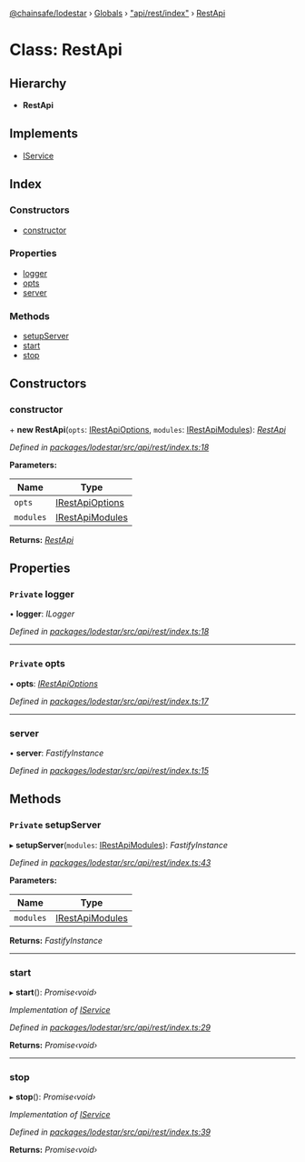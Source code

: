 [@chainsafe/lodestar](../README.md) › [Globals](../globals.md) › ["api/rest/index"](../modules/_api_rest_index_.md) › [RestApi](_api_rest_index_.restapi.md)

# Class: RestApi

## Hierarchy

* **RestApi**

## Implements

* [IService](../interfaces/_node_nodejs_.iservice.md)

## Index

### Constructors

* [constructor](_api_rest_index_.restapi.md#constructor)

### Properties

* [logger](_api_rest_index_.restapi.md#private-logger)
* [opts](_api_rest_index_.restapi.md#private-opts)
* [server](_api_rest_index_.restapi.md#server)

### Methods

* [setupServer](_api_rest_index_.restapi.md#private-setupserver)
* [start](_api_rest_index_.restapi.md#start)
* [stop](_api_rest_index_.restapi.md#stop)

## Constructors

###  constructor

\+ **new RestApi**(`opts`: [IRestApiOptions](../interfaces/_api_rest_options_.irestapioptions.md), `modules`: [IRestApiModules](../interfaces/_api_rest_interface_.irestapimodules.md)): *[RestApi](_api_rest_index_.restapi.md)*

*Defined in [packages/lodestar/src/api/rest/index.ts:18](https://github.com/ChainSafe/lodestar/blob/ee6564a3a/packages/lodestar/src/api/rest/index.ts#L18)*

**Parameters:**

Name | Type |
------ | ------ |
`opts` | [IRestApiOptions](../interfaces/_api_rest_options_.irestapioptions.md) |
`modules` | [IRestApiModules](../interfaces/_api_rest_interface_.irestapimodules.md) |

**Returns:** *[RestApi](_api_rest_index_.restapi.md)*

## Properties

### `Private` logger

• **logger**: *ILogger*

*Defined in [packages/lodestar/src/api/rest/index.ts:18](https://github.com/ChainSafe/lodestar/blob/ee6564a3a/packages/lodestar/src/api/rest/index.ts#L18)*

___

### `Private` opts

• **opts**: *[IRestApiOptions](../interfaces/_api_rest_options_.irestapioptions.md)*

*Defined in [packages/lodestar/src/api/rest/index.ts:17](https://github.com/ChainSafe/lodestar/blob/ee6564a3a/packages/lodestar/src/api/rest/index.ts#L17)*

___

###  server

• **server**: *FastifyInstance*

*Defined in [packages/lodestar/src/api/rest/index.ts:15](https://github.com/ChainSafe/lodestar/blob/ee6564a3a/packages/lodestar/src/api/rest/index.ts#L15)*

## Methods

### `Private` setupServer

▸ **setupServer**(`modules`: [IRestApiModules](../interfaces/_api_rest_interface_.irestapimodules.md)): *FastifyInstance*

*Defined in [packages/lodestar/src/api/rest/index.ts:43](https://github.com/ChainSafe/lodestar/blob/ee6564a3a/packages/lodestar/src/api/rest/index.ts#L43)*

**Parameters:**

Name | Type |
------ | ------ |
`modules` | [IRestApiModules](../interfaces/_api_rest_interface_.irestapimodules.md) |

**Returns:** *FastifyInstance*

___

###  start

▸ **start**(): *Promise‹void›*

*Implementation of [IService](../interfaces/_node_nodejs_.iservice.md)*

*Defined in [packages/lodestar/src/api/rest/index.ts:29](https://github.com/ChainSafe/lodestar/blob/ee6564a3a/packages/lodestar/src/api/rest/index.ts#L29)*

**Returns:** *Promise‹void›*

___

###  stop

▸ **stop**(): *Promise‹void›*

*Implementation of [IService](../interfaces/_node_nodejs_.iservice.md)*

*Defined in [packages/lodestar/src/api/rest/index.ts:39](https://github.com/ChainSafe/lodestar/blob/ee6564a3a/packages/lodestar/src/api/rest/index.ts#L39)*

**Returns:** *Promise‹void›*
